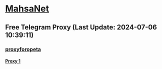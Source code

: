
# [MahsaNet](https://t.me/mahsa_net)
## Free Telegram Proxy (Last Update: 2024-07-06 10:39:11)
### [proxyforopeta](https://t.me/proxyforopeta)
#### [Proxy 1](tg://proxy?server=almas.alireza031.org&port=2280&secret=3QAAAAAAAAAAAAAAAAAAAAA)

    